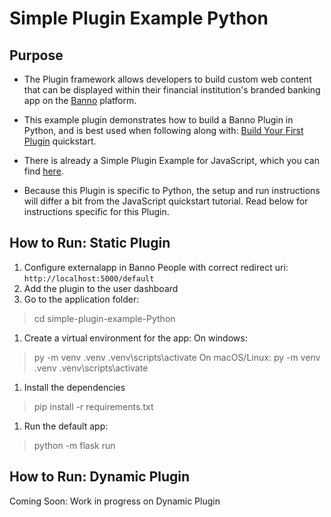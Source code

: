 # Simple Plugin Example Python

## Purpose
- The Plugin framework allows developers to build custom web content that can be displayed within their financial institution's branded banking app on the [Banno](https://banno.com/digital-banking/) platform.

- This example plugin demonstrates how to build a Banno Plugin in Python, and is best used when following along with: [Build Your First Plugin](https://jackhenry.dev/open-api-docs/plugins/quickstarts/BuildYourFirstPlugin/) quickstart.

- There is already a Simple Plugin Example for JavaScript, which you can find [here](https://github.com/Banno/simple-plugin-example).

- Because this Plugin is specific to Python, the setup and run instructions will differ a bit from the JavaScript quickstart tutorial. Read below for instructions specific for this Plugin.

## How to Run: Static Plugin
1. Configure externalapp in Banno People with correct redirect uri:
`http://localhost:5000/default`
1. Add the plugin to the user dashboard
1. Go to the application folder:
> cd simple-plugin-example-Python
1. Create a virtual environment for the app:
On windows:
> py -m venv .venv
> .venv\scripts\activate
On macOS/Linux:
py -m venv .venv
.venv\scripts\activate
1. Install the dependencies
> pip install -r requirements.txt
1. Run the default app:
> python -m flask run

## How to Run: Dynamic Plugin
Coming Soon: Work in progress on Dynamic Plugin

